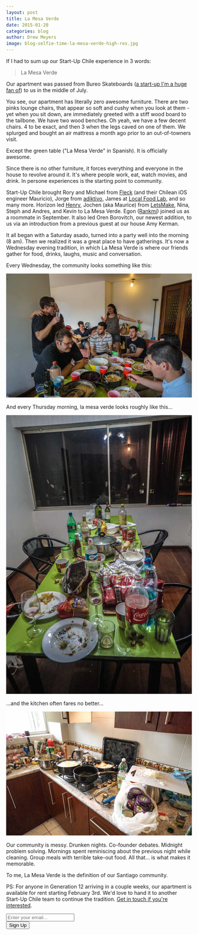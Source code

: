 ```yaml
---
layout: post
title: La Mesa Verde
date: 2015-01-20
categories: blog
author: Drew Meyers
image: blog-selfie-time-la-mesa-verde-high-res.jpg
---
```

If I had to sum up our Start-Up Chile experience in 3 words:

> La Mesa Verde

Our apartment was passed from Bureo Skateboards ([a start-up I'm a huge fan of](http://geekestateblog.com/power-story-telling-bureo-skateboards/)) to us in the middle of July.

You see, our apartment has literally zero awesome furniture. There are two pinks lounge chairs, that appear so soft and cushy when you look at them - yet when you sit down, are immediately greeted with a stiff wood board to the tailbone. We have two wood benches. Oh yeah, we have a few decent chairs. 4 to be exact, and then 3 when the legs caved on one of them. We splurged and bought an air mattress a month ago prior to an out-of-towners visit.

Except the green table ("La Mesa Verde" in Spanish). It is officially awesome.

Since there is no other furniture, it forces everything and everyone in the house to revolve around it. It's where people work, eat, watch movies, and drink. In persone experiences is the starting point to community.

Start-Up Chile brought Rory and Michael from [Fleck](http://www.getfleck.co) (and their Chilean iOS engineer Mauricio), Jorge from [adiktivo](http://www.adiktivo.com/), James at [Local Food Lab](https://www.localfoodlab.com/), and so many more. Horizon led [Henry](http://www.horizonapp.co/blog/horizon-first-transaction/), Jochen (aka Maurice) from [LetsMake](http://www.letsmake.com), Nina, Steph and Andres, and Kevin to La Mesa Verde. Egon ([Rankmi](http://rankmi.com/)) joined us as a roommate in September. It also led Oren Borovitch, our newest addition, to us via an introduction from a previous guest at our house Amy Kerman.

It all began with a Saturday asado, turned into a party well into the morning (8 am). Then we realized it was a great place to have gatherings. It's now a Wednesday evening tradition, in which La Mesa Verde is where our friends gather for food, drinks, laughs, music and conversation. 

Every Wednesday, the community looks something like this:

<p align="center"><img src="/assets/blog-la-mesa-verde-2.jpg"></p>

And every Thursday morning, la mesa verde looks roughly like this...

<p align="center"><img src="/assets/blog-la-mesa-verde-dirty.jpg"></p>

...and the kitchen often fares no better...

<p align="center"><img src="/assets/blog-dirty-kitchen.jpg"></p>

Our community is messy. Drunken nights. Co-founder debates. Midnight problem solving. Mornings spent reminiscing about the previous night while cleaning. Group meals with terrible take-out food. All that... is what makes it memorable. 

To me, La Mesa Verde is the definition of our Santiago community.

PS: For anyone in Generation 12 arriving in a couple weeks, our apartment is available for rent starting February 3rd. We'd love to hand it to another Start-Up Chile team to continue the tradition. [Get in touch if you're interested]().

<!-- Begin MailChimp Signup Form -->
<div id="mc_embed_signup">
<form action="http://willmoyer.us2.list-manage.com/subscribe/post?u=69a898a29bc2e6a0ae2a83cd9&amp;id=835d9a226b" method="post" id="mc-embedded-subscribe-form" name="mc-embedded-subscribe-form" class="validate" target="_blank" novalidate>
  
<div class="mc-field-group">
  <div class="grid grid--tight">
    <div class="grid__item one-whole desk-two-thirds">
      <input type="email" value="" name="EMAIL" class="required email input-text margin-b" id="mce-EMAIL" placeholder="Enter your email...">
    </div>
    <div class="grid__item one-whole desk-one-third">
      <input type="submit" value="Sign Up" name="subscribe" id="mc-embedded-subscribe" class="button btn btn--full margin-b">
      <input type="hidden" name="FILTER" id="FILTER" value="BlogPost" />
    </div>
  </div><!-- end grid -->
</div>
<div id="mce-responses" class="clear">
 <div class="response" id="mce-error-response" style="display:none"></div>
 <div class="response" id="mce-success-response" style="display:none"></div>
</div>    <!-- real people should not fill this in and expect good things - do not remove this or risk form bot signups-->
 <div style="position: absolute; left: -5000px;"><input type="text" name="b_69a898a29bc2e6a0ae2a83cd9_835d9a226b" tabindex="-1" value=""></div>
    
</form>
</div>
  
 <!--End mc_embed_signup--> 